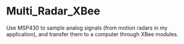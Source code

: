 # Multi_Radar_XBee
Use MSP430 to sample analog signals (from motion radars in my application), and transfer them to a computer through XBee modules.
